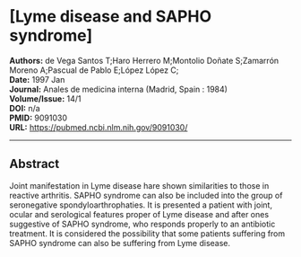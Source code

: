 # [Lyme disease and SAPHO syndrome]

**Authors:** de Vega Santos T;Haro Herrero M;Montolio Doñate S;Zamarrón Moreno A;Pascual de Pablo E;López López C;  
**Date:** 1997 Jan  
**Journal:** Anales de medicina interna (Madrid, Spain : 1984)  
**Volume/Issue:** 14/1  
**DOI:** n/a  
**PMID:** 9091030  
**URL:** https://pubmed.ncbi.nlm.nih.gov/9091030/

---

## Abstract

Joint manifestation in Lyme disease hare shown similarities to those in reactive arthritis. SAPHO syndrome can also be included into the group of seronegative spondyloarthrophaties. It is presented a patient with joint, ocular and serological features proper of Lyme disease and after ones suggestive of SAPHO syndrome, who responds properly to an antibiotic treatment. It is considered the possibility that some patients suffering from SAPHO syndrome can also be suffering from Lyme disease.
